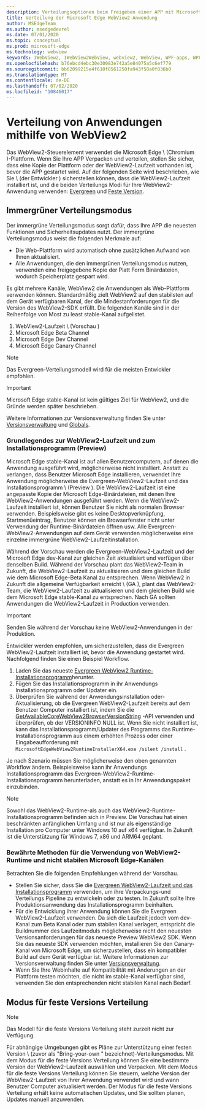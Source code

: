 ```yaml
---
description: Verteilungsoptionen beim Freigeben einer APP mit Microsoft Edge WebView2
title: Verteilung der Microsoft Edge WebView2-Anwendung
author: MSEdgeTeam
ms.author: msedgedevrel
ms.date: 07/01/2020
ms.topic: conceptual
ms.prod: microsoft-edge
ms.technology: webview
keywords: IWebView2, IWebView2WebView, webview2, WebView, WPF-apps, WPF, Edge, ICoreWebView2, ICoreWebView2Host, Browser-Steuerelement, Edge-HTML
ms.openlocfilehash: b76ebcd4ebc30e30083e742a5e84075a5c6ef779
ms.sourcegitcommit: bb62099215e4f610f8561250fa943f58a0f836b0
ms.translationtype: MT
ms.contentlocale: de-DE
ms.lasthandoff: 07/02/2020
ms.locfileid: "10846017"
---
```

# Verteilung von Anwendungen mithilfe von WebView2  

Das WebView2-Steuerelement verwendet die Microsoft Edge \ (Chromium \)-Plattform.  Wenn Sie Ihre APP Verpacken und verteilen, stellen Sie sicher, dass eine Kopie der Plattform oder der WebView2-Laufzeit vorhanden ist, bevor die APP gestartet wird.  Auf der folgenden Seite wird beschrieben, wie Sie \ (der Entwickler \) sicherstellen können, dass die WebView2-Laufzeit installiert ist, und die beiden Verteilungs Modi für Ihre WebView2-Anwendung verwenden: [Evergreen](#evergreen-distribution-mode) und [Feste Version](#fixed-version-distribution-mode).  

## Immergrüner Verteilungsmodus  

Der immergrüne Verteilungsmodus sorgt dafür, dass Ihre APP die neuesten Funktionen und Sicherheitsupdates nutzt.  Der immergrüne Verteilungsmodus weist die folgenden Merkmale auf:  

*   Die Web-Plattform wird automatisch ohne zusätzlichen Aufwand von Ihnen aktualisiert.  
*   Alle Anwendungen, die den immergrünen Verteilungsmodus nutzen, verwenden eine freigegebene Kopie der Platt Form Binärdateien, wodurch Speicherplatz gespart wird.  

Es gibt mehrere Kanäle, WebView2 die Anwendungen als Web-Plattform verwenden können.  Standardmäßig zielt WebView2 auf den stabilsten auf dem Gerät verfügbaren Kanal, der die Mindestanforderungen für die Version des WebView2-SDK erfüllt.  Die folgenden Kanäle sind in der Reihenfolge von Most zu least stable-Kanal aufgelistet.  

1.  WebView2-Laufzeit \ (Vorschau \)  
1.  Microsoft Edge Beta Channel  
1.  Microsoft Edge Dev Channel  
1.  Microsoft Edge Canary Channel    

> [!NOTE]
> Das Evergreen-Verteilungsmodell wird für die meisten Entwickler empfohlen.  

> [!IMPORTANT]
> Microsoft Edge stable-Kanal ist kein gültiges Ziel für WebView2, und die Gründe werden später beschrieben.  

Weitere Informationen zur Versionsverwaltung finden Sie unter [Versionsverwaltung][ConceptsVersioning] und [Globals][ReferenceWin3209538WebviewIdl].  

### Grundlegendes zur WebView2-Laufzeit und zum Installationsprogramm (Preview)  

Microsoft Edge stable-Kanal ist auf allen Benutzercomputern, auf denen die Anwendung ausgeführt wird, möglicherweise nicht installiert.  Anstatt zu verlangen, dass Benutzer Microsoft Edge installieren, verwendet Ihre Anwendung möglicherweise die Evergreen-WebView2-Laufzeit und das Installationsprogramm \ (Preview \).  Die WebView2-Laufzeit ist eine angepasste Kopie der Microsoft Edge-Binärdateien, mit denen Ihre WebView2-Anwendungen ausgeführt werden.  Wenn die WebView2-Laufzeit installiert ist, können Benutzer Sie nicht als normalen Browser verwenden.  Beispielsweise gibt es keine Desktopverknüpfung, Startmenüeintrag, Benutzer können ein Browserfenster nicht unter Verwendung der Runtime-Binärdateien öffnen usw.  Alle Evergreen-WebView2-Anwendungen auf dem Gerät verwenden möglicherweise eine einzelne immergrüne WebView2-Laufzeitinstallation.  

Während der Vorschau werden die Evergreen-WebView2-Laufzeit und der Microsoft Edge dev-Kanal zur gleichen Zeit aktualisiert und verfügen über denselben Build.  Während der Vorschau plant das WebView2-Team in Zukunft, die WebView2-Laufzeit zu aktualisieren und dem gleichen Build wie dem Microsoft Edge-Beta Kanal zu entsprechen.  Wenn WebView2 in Zukunft die allgemeine Verfügbarkeit erreicht \ (GA \), plant das WebView2-Team, die WebView2-Laufzeit zu aktualisieren und dem gleichen Build wie dem Microsoft Edge stable-Kanal zu entsprechen.  Nach GA sollten Anwendungen die WebView2-Laufzeit in Production verwenden.  

> [!IMPORTANT]
> Senden Sie während der Vorschau keine WebView2-Anwendungen in der Produktion.  

Entwickler werden empfohlen, um sicherzustellen, dass die Evergreen WebView2-Laufzeit installiert ist, bevor die Anwendung gestartet wird. Nachfolgend finden Sie einen Beispiel Workflow.  

1.  Laden Sie das neueste [Evergreen WebView2 Runtime-Installationsprogramm][Webview2Installer]herunter.  
1.  Fügen Sie das Installationsprogramm in ihr Anwendungs Installationsprogramm oder Updater ein.  
1.  Überprüfen Sie während der Anwendungsinstallation oder-Aktualisierung, ob die Evergreen WebView2-Laufzeit bereits auf dem Benutzer Computer installiert ist, indem Sie die [GetAvailableCoreWebView2BrowserVersionString](https://docs.microsoft.com/en-us/microsoft-edge/webview2/reference/win32/0-9-538/webview2-idl#getavailablecorewebview2browserversionstring) -API verwenden und überprüfen, ob der VERSIONINFO NULL ist. Wenn Sie nicht installiert ist, kann das Installationsprogramm/Updater des Programms das Runtime-Installationsprogramm aus einem erhöhten Prozess oder einer Eingabeaufforderung mit `MicrosoftEdgeWebView2RuntimeInstallerX64.exe /silent /install` . 

Je nach Szenario müssen Sie möglicherweise den oben genannten Workflow ändern.  Beispielsweise kann ihr Anwendungs Installationsprogramm das Evergreen-WebView2-Runtime-Installationsprogramm herunterladen, anstatt es in Ihr Anwendungspaket einzubinden.  

> [!NOTE]
> Sowohl das WebView2-Runtime-als auch das WebView2-Runtime-Installationsprogramm befinden sich in Preview.  Die Vorschau hat einen beschränkten anfänglichen Umfang und ist nur als eigenständige Installation pro Computer unter Windows 10 auf x64 verfügbar.  In Zukunft ist die Unterstützung für Windows 7, x86 und ARM64 geplant.  

### Bewährte Methoden für die Verwendung von WebView2-Runtime und nicht stabilen Microsoft Edge-Kanälen  

Betrachten Sie die folgenden Empfehlungen während der Vorschau.  

*   Stellen Sie sicher, dass Sie die [Evergreen WebView2-Laufzeit und das Installationsprogramm][Webview2Installer] verwenden, um ihre Verpackungs-und Verteilungs Pipeline zu entwickeln oder zu testen.  In Zukunft sollte Ihre Produktionsanwendung das Installationsprogramm beinhalten.  
*   Für die Entwicklung ihrer Anwendung können Sie die Evergreen WebView2-Laufzeit verwenden.  Da sich die Laufzeit jedoch vom dev-Kanal zum Beta Kanal oder zum stabilen Kanal verlagert, entspricht die Buildnummer des Laufzeitmoduls möglicherweise nicht den neuesten Versionsanforderungen für das neueste Preview WebView2 SDK.  Wenn Sie das neueste SDK verwenden möchten, installieren Sie den Canary-Kanal von Microsoft Edge, um sicherzustellen, dass ein kompatibler Build auf dem Gerät verfügbar ist.  Weitere Informationen zur Versionsverwaltung finden Sie unter [Versionsverwaltung][ConceptsVersioning].  
*   Wenn Sie Ihre Webinhalte auf Kompatibilität mit Änderungen an der Plattform testen möchten, die nicht im stable-Kanal verfügbar sind, verwenden Sie den entsprechenden nicht stabilen Kanal nach Bedarf.  

## Modus für feste Versions Verteilung  

> [!NOTE]
> Das Modell für die feste Versions Verteilung steht zurzeit nicht zur Verfügung.  

Für abhängige Umgebungen gibt es Pläne zur Unterstützung einer festen Version \ (zuvor als "Bring-your-own \" bezeichnet)-Verteilungsmodus.  Mit dem Modus für die feste Versions Verteilung können Sie eine bestimmte Version der WebView2-Laufzeit auswählen und Verpacken.  Mit dem Modus für die feste Versions Verteilung können Sie steuern, welche Version der WebView2-Laufzeit von Ihrer Anwendung verwendet wird und wann Benutzer Computer aktualisiert werden.  Der Modus für die feste Versions Verteilung erhält keine automatischen Updates, und Sie sollten planen, Updates manuell anzuwenden.  

<!-- links -->  

[ConceptsVersioning]: ./versioning.md "Grundlegendes zu Browserversionen und WebView2 | Microsoft docs"  
[ReferenceWin3209538WebviewIdl]: ../reference/win32/0-9-538/webview2-idl.md  "Globals | Microsoft docs"  

[Webview2Installer]: https://developer.microsoft.com/microsoft-edge/webview2 "WebView2-Installationsprogramm"  
